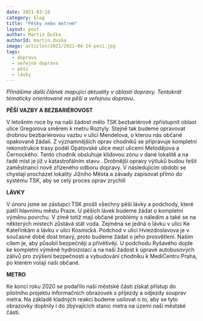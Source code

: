 ```yaml
---
date: 2021-03-18
category: blog
title: "Pěšky nebo metrem"
layout: post
author: Martin Duška
authorId: martin.duska
image: articles/2021/2021-04-14-pesi.jpg
tags: 
  - doprava
  - veřejná doprava
  - pěší
  - lávky
---
```


*Přinášíme další článek mapující aktuality v oblasti dopravy. Tentokrát tématicky orientované na pěší a veřejnou dopravu.*

**PĚŠÍ VAZBY A BEZBARIÉROVOST**

V letošním roce by na naši žádost mělo TSK bezbariérově zpřístupnit oblast ulice Gregorova směrem k metru Roztyly. Stejně tak budeme opravovat drobnou bezbariérovou vazbu v ulici Mendelova, o kterou nás občané opakovaně žádali. Z významnějších oprav chodníků se připravuje kompletní rekonstrukce trasy podél Opatovské ulice mezi ulicemi Metodějova a Černockého. Tento chodník obsluhuje klidovou zónu v dané lokalitě a na řadě míst je již v katastrofálním stavu . Drobnější opravy výtluků  budou řešit zaměstnanci nově zřízeného odboru dopravy. V následujícím období se chystají procházet lokality Jižního Města a závady zapisovat přímo do systému TSK, aby se celý proces oprav zrychlil     

**LÁVKY**

V únoru jsme se zástupci TSK prošli všechny pěší lávky a podchody, které patří hlavnímu městu Praze. U pěších lávek budeme žádat o kompletní výměnu povrchu. V zimě totiž mají občané problémy s náledím a také se na některých místech zůstává stát voda. Zejména se jedná o lávku v ulici Ke Kateřinkám a lávku v ulici Kosmická. Podchod v ulici Hviezdoslavova je v současné době dost tmavý, proto budeme žádat o jeho prosvětlení. Našim cílem je, aby působil bezpečněji a přívětivěji. U podchodu Ryšavého dojde ke kompletní výměně hydroizolací a na naši žádost k úpravě autobusových zálivů pro zvýšení bezpečnosti a vybudování chodníku k MediCentru Praha, po kterém volají naši občané.

**METRO**

Ke konci roku 2020 se podařilo naší městské části získat přístup do pilotního projektu informačních obrazovek s příjezdy a odjezdy souprav metra. Na základě kladných reakcí budeme usilovat o to, aby se tyto obrazovky doplnily i do zbývajících stanic metra na území naší městské části. 
